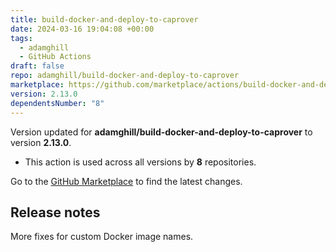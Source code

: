```yaml
---
title: build-docker-and-deploy-to-caprover
date: 2024-03-16 19:04:08 +00:00
tags:
  - adamghill
  - GitHub Actions
draft: false
repo: adamghill/build-docker-and-deploy-to-caprover
marketplace: https://github.com/marketplace/actions/build-docker-and-deploy-to-caprover
version: 2.13.0
dependentsNumber: "8"
---
```



Version updated for **adamghill/build-docker-and-deploy-to-caprover** to version **2.13.0**.
- This action is used across all versions by **8** repositories.

Go to the [GitHub Marketplace](https://github.com/marketplace/actions/build-docker-and-deploy-to-caprover) to find the latest changes.

## Release notes

More fixes for custom Docker image names.
